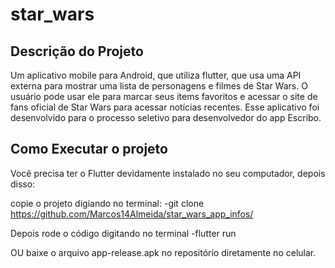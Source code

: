 # star_wars

## Descrição do Projeto 

Um aplicativo mobile para Android, que utiliza flutter, que usa uma API externa para mostrar uma lista de personagens e filmes de Star Wars. O usuário pode usar ele para marcar seus items favoritos e acessar o site de fans oficial de Star Wars para acessar notícias recentes. Esse aplicativo foi desenvolvido para o processo seletivo para desenvolvedor do app Escribo. 

## Como Executar o projeto

Você precisa ter o Flutter devidamente instalado no seu computador, depois disso: 

copie o projeto digiando no terminal:
-git clone https://github.com/Marcos14Almeida/star_wars_app_infos/

Depois rode o código digitando no terminal
-flutter run

OU baixe o arquivo app-release.apk no repositório diretamente no celular. 

